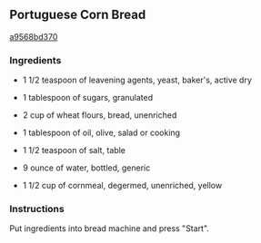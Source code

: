 ## Portuguese Corn Bread

[a9568bd370](https://recipeland.com/recipe/v/portuguese-corn-bread-35312)

### Ingredients

 - 1 1/2 teaspoon of leavening agents, yeast, baker's, active dry

 - 1 tablespoon of sugars, granulated

 - 2 cup of wheat flours, bread, unenriched

 - 1 tablespoon of oil, olive, salad or cooking

 - 1 1/2 teaspoon of salt, table

 - 9 ounce of water, bottled, generic

 - 1 1/2 cup of cornmeal, degermed, unenriched, yellow

### Instructions

Put ingredients into bread machine and press "Start".